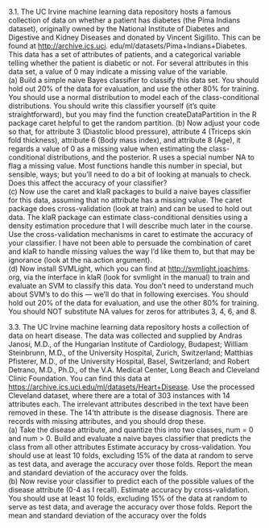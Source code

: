 3.1. 
The UC Irvine machine learning data repository hosts a famous collection of
data on whether a patient has diabetes (the Pima Indians dataset), originally
owned by the National Institute of Diabetes and Digestive and Kidney Diseases
and donated by Vincent Sigillito. This can be found at http://archive.ics.uci.
edu/ml/datasets/Pima+Indians+Diabetes. This data has a set of attributes of
patients, and a categorical variable telling whether the patient is diabetic or
not. For several attributes in this data set, a value of 0 may indicate a missing
value of the variable.  
(a) Build a simple naive Bayes classifier to classify this data set. You should
hold out 20% of the data for evaluation, and use the other 80% for training.
You should use a normal distribution to model each of the class-conditional
distributions. You should write this classifier yourself (it’s quite straightforward),
but you may find the function createDataPartition in the R
package caret helpful to get the random partition.
(b) Now adjust your code so that, for attribute 3 (Diastolic blood pressure),
attribute 4 (Triceps skin fold thickness), attribute 6 (Body mass index),
and attribute 8 (Age), it regards a value of 0 as a missing value when
estimating the class-conditional distributions, and the posterior. R uses
a special number NA to flag a missing value. Most functions handle this
number in special, but sensible, ways; but you’ll need to do a bit of looking
at manuals to check. Does this affect the accuracy of your classifier?  
(c) Now use the caret and klaR packages to build a naive bayes classifier
for this data, assuming that no attribute has a missing value. The caret
package does cross-validation (look at train) and can be used to hold out
data. The klaR package can estimate class-conditional densities using a
density estimation procedure that I will describe much later in the course.
Use the cross-validation mechanisms in caret to estimate the accuracy of
your classifier. I have not been able to persuade the combination of caret
and klaR to handle missing values the way I’d like them to, but that may
be ignorance (look at the na.action argument).  
(d) Now install SVMLight, which you can find at http://svmlight.joachims.
org, via the interface in klaR (look for svmlight in the manual) to train
and evaluate an SVM to classify this data. You don’t need to understand
much about SVM’s to do this — we’ll do that in following exercises. You
should hold out 20% of the data for evaluation, and use the other 80% for
training. You should NOT substitute NA values for zeros for attributes 3,
4, 6, and 8.  

3.3. The UC Irvine machine learning data repository hosts a collection of data on
heart disease. The data was collected and supplied by Andras Janosi, M.D., of
the Hungarian Institute of Cardiology, Budapest; William Steinbrunn, M.D.,
of the University Hospital, Zurich, Switzerland; Matthias Pfisterer, M.D., of
the University Hospital, Basel, Switzerland; and Robert Detrano, M.D., Ph.D.,
of the V.A. Medical Center, Long Beach and Cleveland Clinic Foundation. You
can find this data at https://archive.ics.uci.edu/ml/datasets/Heart+Disease.
Use the processed Cleveland dataset, where there are a total of 303 instances
with 14 attributes each. The irrelevant attributes described in the text have
been removed in these. The 14’th attribute is the disease diagnosis. There are
records with missing attributes, and you should drop these.  
(a) Take the disease attribute, and quantize this into two classes, num = 0
and num > 0. Build and evaluate a naive bayes classifier that predicts
the class from all other attributes Estimate accuracy by cross-validation.
You should use at least 10 folds, excluding 15% of the data at random to
serve as test data, and average the accuracy over those folds. Report the
mean and standard deviation of the accuracy over the folds.  
(b) Now revise your classifier to predict each of the possible values of the
disease attribute (0-4 as I recall). Estimate accuracy by cross-validation.
You should use at least 10 folds, excluding 15% of the data at random to
serve as test data, and average the accuracy over those folds. Report the
mean and standard deviation of the accuracy over the folds
